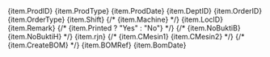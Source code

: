  <td>{item.ProdID}</td>
              <td>{item.ProdType}</td>
              <td>{item.ProdDate}</td>
              <td>{item.DeptID}</td>
              <td>{item.OrderID}</td>
              <td>{item.OrderType}</td>
              <td>{item.Shift}</td>
              {/* <td>{item.Machine}</td> */}
              <td>{item.LocID}</td>
              <td>{item.Remark}</td>
              {/* <td>{item.Printed ? "Yes" : "No"}</td> */}
              {/* <td>{item.NoBuktiB}</td>
              <td>{item.NoBuktiH}</td> */}
               <td>{item.rjn}</td>
              {/* <td>{item.CMesin1}</td>
              <td>{item.CMesin2}</td>  */}
              {/* <td>{item.CreateBOM}</td> */}
              <td>{item.BOMRef}</td>
              <td>{item.BomDate}</td>